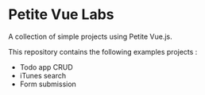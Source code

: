 # Petite Vue Labs
A collection of simple projects using Petite Vue.js.

This repository contains the following examples projects :

* Todo app CRUD
* iTunes search
* Form submission



